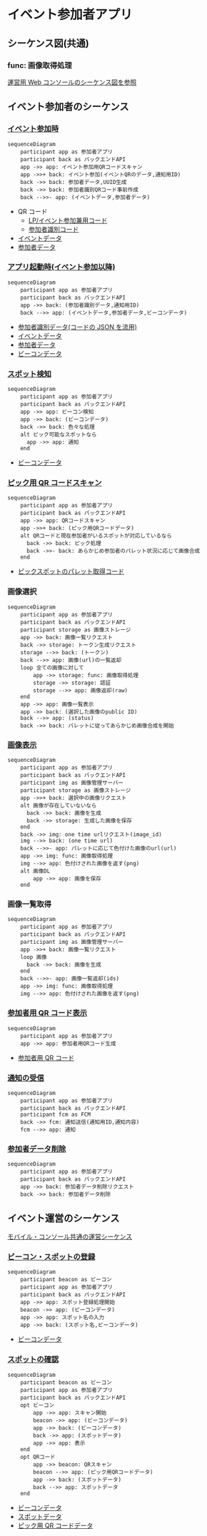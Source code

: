 # イベント参加者アプリ

## シーケンス図(共通)

### func: 画像取得処理

[運営用 Web コンソールのシーケンス図を参照](common.md#画像取得処理)

## イベント参加者のシーケンス

### [イベント参加時](../spec/overview/README.md#イベント参加-QR-Sスキャン)

```mermaid
sequenceDiagram
    participant app as 参加者アプリ
    participant back as バックエンドAPI
    app ->> app: イベント参加用QRコードスキャン
    app ->>+ back: イベント参加(イベントQRのデータ,通知用ID)
    back ->> back: 参加者データ,UUID生成
    back ->> back: 参加者識別QRコード事前作成
    back -->>- app: (イベントデータ,参加者データ)

```

- QR コード
  - [LP/イベント参加兼用コード](../spec/system/data.md#lpイベント参加兼用コード)
  - [参加者識別コード](../spec/system/data.md#参加者識別コード)
- [イベントデータ](../spec/system/data.md#イベントデータ)
- [参加者データ](../spec/system/data.md#参加者アカウントのデータ)

### [アプリ起動時(イベント参加以降)](../spec/overview/README.md#アプリ起動時の更新)

```mermaid
sequenceDiagram
    participant app as 参加者アプリ
    participant back as バックエンドAPI
    app ->> back: (参加者識別データ,通知用ID)
    back -->> app: (イベントデータ,参加者データ,ビーコンデータ)

```

- [参加者識別データ(コードの JSON を流用)](../spec/system/data.md#参加者識別コード)
- [イベントデータ](../spec/system/data.md#イベントデータ)
- [参加者データ](../spec/system/data.md#参加者アカウントのデータ)
- [ビーコンデータ](../spec/system/data.md#ビーコン)

### [スポット検知](../spec/overview/README.md#スポット検知)

```mermaid
sequenceDiagram
    participant app as 参加者アプリ
    participant back as バックエンドAPI
    app ->> app: ビーコン検知
    app ->> back: (ビーコンデータ)
    back ->> back: 色々な処理
    alt ピック可能なスポットなら
      app ->> app: 通知
    end
```

- [ビーコンデータ](../spec/system/data.md#ビーコン)

### [ピック用 QR コードスキャン](../spec/overview/README.md#ピック用-QR-スキャン)

```mermaid
sequenceDiagram
    participant app as 参加者アプリ
    participant back as バックエンドAPI
    app ->> app: QRコードスキャン
    app ->>+ back: (ピック用QRコードデータ)
    alt QRコードと現在参加者がいるスポットが対応しているなら
      back ->> back: ピック処理
      back ->>- back: あらかじめ参加者のパレット状況に応じて画像合成
    end
```

- [ピックスポットのパレット取得コード](../spec/system/data.md#ピックスポットのパレット取得コード)

### 画像選択

```mermaid
sequenceDiagram
    participant app as 参加者アプリ
    participant back as バックエンドAPI
    participant storage as 画像ストレージ
    app ->> back: 画像一覧リクエスト
    back ->> storage: トークン生成リクエスト
    storage -->> back: (トークン)
    back -->> app: 画像(url)の一覧返却
    loop 全ての画像に対して
        app ->> storage: func: 画像取得処理
        storage ->> storage: 認証
        storage -->> app: 画像返却(raw)
    end
    app ->> app: 画像一覧表示
    app ->> back: (選択した画像のpublic ID)
    back -->> app: (status)
    back ->> back: パレットに従ってあらかじめ画像合成を開始

```

### [画像表示](../spec/overview/README.md#画像を表示)

```mermaid
sequenceDiagram
    participant app as 参加者アプリ
    participant back as バックエンドAPI
    participant img as 画像管理サーバー
    participant storage as 画像ストレージ
    app ->>+ back: 選択中の画像リクエスト
    alt 画像が存在していないなら
      back ->> back: 画像を生成
      back ->> storage: 生成した画像を保存
    end
    back ->> img: one time urlリクエスト(image_id)
    img -->> back: (one time url)
    back -->>- app: パレットに応じて色付けた画像のurl(url)
    app ->> img: func: 画像取得処理
    img -->> app: 色付けされた画像を返す(png)
    alt 画像DL
        app ->> app: 画像を保存
    end
```

### 画像一覧取得

```mermaid
sequenceDiagram
    participant app as 参加者アプリ
    participant back as バックエンドAPI
    participant img as 画像管理サーバー
    app ->>+ back: 画像一覧リクエスト
    loop 画像
      back ->> back: 画像を生成
    end
    back -->>- app: 画像一覧返却(ids)
    app ->> img: func: 画像取得処理
    img -->> app: 色付けされた画像を返す(png)
```

### [参加者用 QR コード表示](../spec/overview/README.md#参加者-QR-表示)

```mermaid
sequenceDiagram
    participant app as 参加者アプリ
    app ->> app: 参加者用QRコード生成
```

- [参加者用 QR コード](../spec/system/data.md#参加者識別コード)

### [通知の受信](../spec/overview/README.md#通知)

```mermaid
sequenceDiagram
    participant app as 参加者アプリ
    participant back as バックエンドAPI
    participant fcm as FCM
    back ->> fcm: 通知送信(通知用ID,通知内容)
    fcm -->> app: 通知
```

### [参加者データ削除](../spec/overview/README.md#アカウントの削除)

```mermaid
sequenceDiagram
    participant app as 参加者アプリ
    participant back as バックエンドAPI
    app ->> back: 参加者データ削除リクエスト
    back ->> back: 参加者データ削除
```

## イベント運営のシーケンス

[モバイル・コンソール共通の運営シーケンス](common.md#運営)

### [ビーコン・スポットの登録](../spec/overview/README.md#ビーコン・スポットの登録)

```mermaid
sequenceDiagram
    participant beacon as ビーコン
    participant app as 参加者アプリ
    participant back as バックエンドAPI
    app ->> app: スポット登録処理開始
    beacon ->> app: (ビーコンデータ)
    app ->> app: スポット名の入力
    app ->> back: (スポット名,ビーコンデータ)
```

- [ビーコンデータ](../spec/system/data.md#ビーコン)

### [スポットの確認](../spec/overview/README.md#スポットの確認)

```mermaid
sequenceDiagram
    participant beacon as ビーコン
    participant app as 参加者アプリ
    participant back as バックエンドAPI
    opt ビーコン
        app ->> app: スキャン開始
        beacon ->> app: (ビーコンデータ)
        app ->> back: (ビーコンデータ)
        back ->> app: (スポットデータ)
        app ->> app: 表示
    end
    opt QRコード
        app ->> beacon: QRスキャン
        beacon -->> app: (ピック用QRコードデータ)
        app ->> back: (スポットデータ)
        back -->> app: スポットデータ
    end
```

- [ビーコンデータ](../spec/system/data.md#ビーコン)
- [スポットデータ](../spec/system/data.md#スポット)
- [ピック用 QR コードデータ](../spec/system/data.md#ピックスポットのパレット取得コード)
